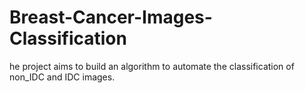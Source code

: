 # Breast-Cancer-Images-Classification
he project aims to build an algorithm to automate the classification of non_IDC and IDC images.
